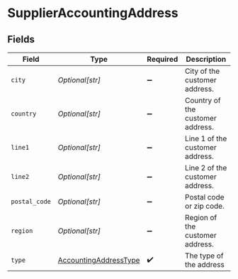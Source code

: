 # SupplierAccountingAddress


## Fields

| Field                                                                 | Type                                                                  | Required                                                              | Description                                                           |
| --------------------------------------------------------------------- | --------------------------------------------------------------------- | --------------------------------------------------------------------- | --------------------------------------------------------------------- |
| `city`                                                                | *Optional[str]*                                                       | :heavy_minus_sign:                                                    | City of the customer address.                                         |
| `country`                                                             | *Optional[str]*                                                       | :heavy_minus_sign:                                                    | Country of the customer address.                                      |
| `line1`                                                               | *Optional[str]*                                                       | :heavy_minus_sign:                                                    | Line 1 of the customer address.                                       |
| `line2`                                                               | *Optional[str]*                                                       | :heavy_minus_sign:                                                    | Line 2 of the customer address.                                       |
| `postal_code`                                                         | *Optional[str]*                                                       | :heavy_minus_sign:                                                    | Postal code or zip code.                                              |
| `region`                                                              | *Optional[str]*                                                       | :heavy_minus_sign:                                                    | Region of the customer address.                                       |
| `type`                                                                | [AccountingAddressType](../../models/shared/accountingaddresstype.md) | :heavy_check_mark:                                                    | The type of the address                                               |